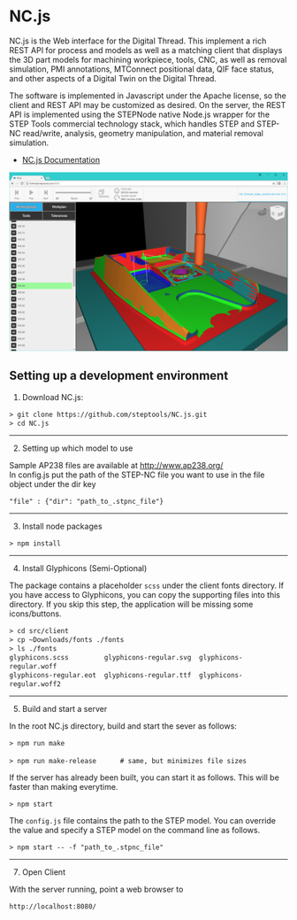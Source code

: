 # NC.js

NC.js is the Web interface for the Digital Thread.  This implement a
rich REST API for process and models as well as a matching client that
displays the 3D part models for machining workpiece, tools, CNC, as
well as removal simulation, PMI annotations, MTConnect positional
data, QIF face status, and other aspects of a Digital Twin on the
Digital Thread.

The software is implemented in Javascript under the Apache license, so
the client and REST API may be customized as desired.  On the server,
the REST API is implemented using the STEPNode native Node.js wrapper
for the STEP Tools commercial technology stack, which handles STEP and
STEP-NC read/write, analysis, geometry manipulation, and material
removal simulation.

 - [NC.js Documentation](docs/index.md)

![Screenshot](docs/images/fishhead.png "NC.js Screenshot")


## Setting up a development environment

  1. Download NC.js:

  ```
  > git clone https://github.com/steptools/NC.js.git
  > cd NC.js
  ```

  ------------------------------------------------------------------------------
  2. Setting up which model to use
  
  Sample AP238 files are available at http://www.ap238.org/  
  In config.js put the path of the STEP-NC file you want to use in the file object
  under the dir key
 
  ```
  "file" : {"dir": "path_to_.stpnc_file"} 
  ```
  ------------------------------------------------------------------------------
  3. Install node packages

  ```
  > npm install
  ```

  ------------------------------------------------------------------------------
  4. Install Glyphicons (Semi-Optional)
  
  The package contains a placeholder `scss` under the client fonts directory.   If you have access to Glyphicons, you can copy the supporting files into this directory.   If you skip this step, the application will be missing some icons/buttons.

  ```
  > cd src/client
  > cp ~Downloads/fonts ./fonts
  > ls ./fonts
  glyphicons.scss         glyphicons-regular.svg  glyphicons-regular.woff
  glyphicons-regular.eot  glyphicons-regular.ttf  glyphicons-regular.woff2
  ```

 ------------------------------------------------------------------------------
  5. Build and start a server
  
  In the root NC.js directory, build and start the sever as follows:

  ```
  > npm run make
  
  > npm run make-release      # same, but minimizes file sizes
  ```
 
  If the server has already been built, you can start it as follows.  This will be faster than making everytime. 

  ```
  > npm start
  ```

  The `config.js` file contains the path to the STEP model.   You can override the value and specify a STEP model on the command line as follows. 
  
   ```
  > npm start -- -f "path_to_.stpnc_file"
  ```
  ------------------------------------------------------------------------------
  7. Open Client
  
  With the server running, point a web browser to
  
  ```
  http://localhost:8080/
  ```
